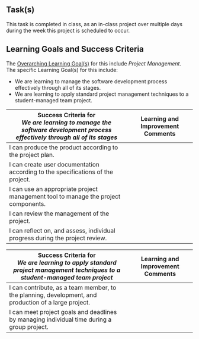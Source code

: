 ## Task(s)

This task is completed in class, as an in-class project over multiple days during the week this project is scheduled to occur.

## Learning Goals and Success Criteria

The [Overarching Learning Goal(s)](./images/ICS4U.jpg) for this include _Project Management_.  
The specific Learning Goal(s) for this include:
  * We are learning to manage the software development process effectively through all of its stages.
  * We are learning to apply standard project management techniques to a student-managed team project.

| Success Criteria for <br/> _We are learning to manage the software development process effectively through all of its stages_ | Learning and Improvement Comments |
| ----------- | ------- |
| I can produce the product according to the project plan. | |
| I can create user documentation according to the specifications of the project. | |
| I can use an appropriate project management tool to manage the project components. | |
| I can review the management of the project. | |
| I can reflect on, and assess, individual progress during the project review. | |

| Success Criteria for <br/> _We are learning to apply standard project management techniques to a student-managed team project_ | Learning and Improvement Comments |
| ----------- | ------- |
| I can contribute, as a team member, to the planning, development, and production of a large project. | |
| I can meet project goals and deadlines by managing individual time during a group project. | |